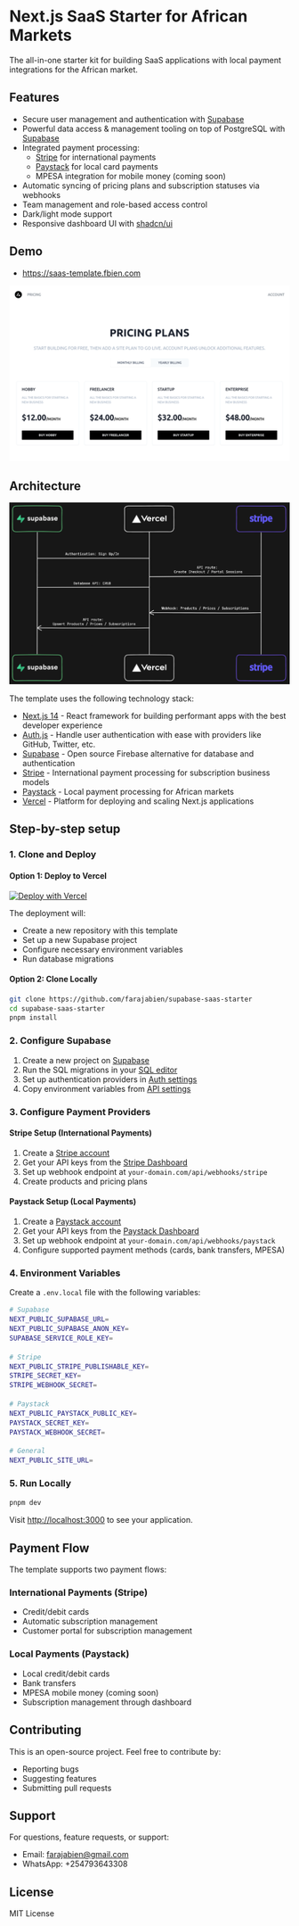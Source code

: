 # Next.js SaaS Starter for African Markets

The all-in-one starter kit for building SaaS applications with local payment integrations for the African market.

## Features

- Secure user management and authentication with [Supabase](https://supabase.io/docs/guides/auth)
- Powerful data access & management tooling on top of PostgreSQL with [Supabase](https://supabase.io/docs/guides/database)
- Integrated payment processing:
  - [Stripe](https://stripe.com/docs/payments/checkout) for international payments
  - [Paystack](https://paystack.com/docs) for local card payments
  - MPESA integration for mobile money (coming soon)
- Automatic syncing of pricing plans and subscription statuses via webhooks
- Team management and role-based access control
- Dark/light mode support
- Responsive dashboard UI with [shadcn/ui](https://ui.shadcn.com)

## Demo

- https://saas-template.fbien.com

[![Screenshot of demo](./public/demo.png)](https://saas-template.fbien.com)

## Architecture

![Architecture diagram](./public/architecture_diagram.png)

The template uses the following technology stack:

- [Next.js 14](https://nextjs.org) - React framework for building performant apps with the best developer experience
- [Auth.js](https://authjs.dev) - Handle user authentication with ease with providers like GitHub, Twitter, etc.
- [Supabase](https://supabase.io) - Open source Firebase alternative for database and authentication
- [Stripe](https://stripe.com) - International payment processing for subscription business models
- [Paystack](https://paystack.com) - Local payment processing for African markets
- [Vercel](https://vercel.com) - Platform for deploying and scaling Next.js applications

## Step-by-step setup

### 1. Clone and Deploy

#### Option 1: Deploy to Vercel

[![Deploy with Vercel](https://vercel.com/button)](https://vercel.com/new/clone?repository-url=https%3A%2F%2Fgithub.com%2Ffarajabien%2Fsupabase-saas-starter)

The deployment will:

- Create a new repository with this template
- Set up a new Supabase project
- Configure necessary environment variables
- Run database migrations

#### Option 2: Clone Locally

```bash
git clone https://github.com/farajabien/supabase-saas-starter
cd supabase-saas-starter
pnpm install
```

### 2. Configure Supabase

1. Create a new project on [Supabase](https://app.supabase.com)
2. Run the SQL migrations in your [SQL editor](https://app.supabase.com/project/_/sql)
3. Set up authentication providers in [Auth settings](https://app.supabase.com/project/_/auth/providers)
4. Copy environment variables from [API settings](https://app.supabase.com/project/_/settings/api)

### 3. Configure Payment Providers

#### Stripe Setup (International Payments)

1. Create a [Stripe account](https://stripe.com)
2. Get your API keys from the [Stripe Dashboard](https://dashboard.stripe.com/apikeys)
3. Set up webhook endpoint at `your-domain.com/api/webhooks/stripe`
4. Create products and pricing plans

#### Paystack Setup (Local Payments)

1. Create a [Paystack account](https://paystack.com)
2. Get your API keys from the [Paystack Dashboard](https://dashboard.paystack.com/#/settings/developer)
3. Set up webhook endpoint at `your-domain.com/api/webhooks/paystack`
4. Configure supported payment methods (cards, bank transfers, MPESA)

### 4. Environment Variables

Create a `.env.local` file with the following variables:

```bash
# Supabase
NEXT_PUBLIC_SUPABASE_URL=
NEXT_PUBLIC_SUPABASE_ANON_KEY=
SUPABASE_SERVICE_ROLE_KEY=

# Stripe
NEXT_PUBLIC_STRIPE_PUBLISHABLE_KEY=
STRIPE_SECRET_KEY=
STRIPE_WEBHOOK_SECRET=

# Paystack
NEXT_PUBLIC_PAYSTACK_PUBLIC_KEY=
PAYSTACK_SECRET_KEY=
PAYSTACK_WEBHOOK_SECRET=

# General
NEXT_PUBLIC_SITE_URL=
```

### 5. Run Locally

```bash
pnpm dev
```

Visit [http://localhost:3000](http://localhost:3000) to see your application.

## Payment Flow

The template supports two payment flows:

### International Payments (Stripe)

- Credit/debit cards
- Automatic subscription management
- Customer portal for subscription management

### Local Payments (Paystack)

- Local credit/debit cards
- Bank transfers
- MPESA mobile money (coming soon)
- Subscription management through dashboard

## Contributing

This is an open-source project. Feel free to contribute by:

- Reporting bugs
- Suggesting features
- Submitting pull requests

## Support

For questions, feature requests, or support:

- Email: farajabien@gmail.com
- WhatsApp: +254793643308

## License

MIT License
